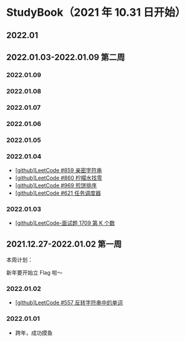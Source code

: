 # StudyBook（2021 年 10.31 日开始）

## 2022.01

## 2022.01.03-2022.01.09 第二周

### 2022.01.09

### 2022.01.08

### 2022.01.07

### 2022.01.06

### 2022.01.05

### 2022.01.04

- [[github]LeetCode #859 亲密字符串](https://github.com/MMmaXingXing/Algorithm/blob/master/859.%E4%BA%B2%E5%AF%86%E5%AD%97%E7%AC%A6%E4%B8%B2.js)
- [[github]LeetCode #860 柠檬水找零](https://github.com/MMmaXingXing/Algorithm/blob/master/860.%E6%9F%A0%E6%AA%AC%E6%B0%B4%E6%89%BE%E9%9B%B6.js)
- [[github]LeetCode #969 煎饼排序](https://github.com/MMmaXingXing/Algorithm/blob/master/969.%E7%85%8E%E9%A5%BC%E6%8E%92%E5%BA%8F.js)
- [[github]LeetCode #621 任务调度器](https://github.com/MMmaXingXing/Algorithm/blob/master/621.%E4%BB%BB%E5%8A%A1%E8%B0%83%E5%BA%A6%E5%99%A8.js)

### 2022.01.03

- [[github]LeetCode-面试题 1709 第 K 个数](https://github.com/MMmaXingXing/Algorithm/blob/master/%E9%9D%A2%E8%AF%95%E9%A2%9817.09%E7%AC%ACk%E4%B8%AA%E6%95%B0.js)

## 2021.12.27-2022.01.02 第一周

本周计划：

新年要开始立 Flag 啦～

### 2022.01.02

- [[github]LeetCode #557 反转字符串中的单词](https://github.com/MMmaXingXing/Algorithm/blob/master/557.%E5%8F%8D%E8%BD%AC%E5%AD%97%E7%AC%A6%E4%B8%B2%E4%B8%AD%E7%9A%84%E5%8D%95%E8%AF%8D-iii.js)

### 2022.01.01

- 跨年，成功摸鱼
